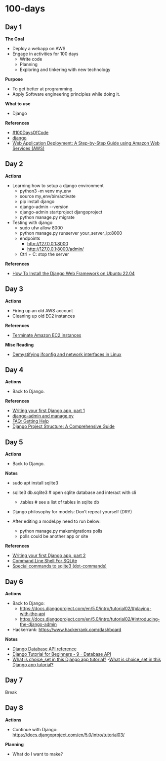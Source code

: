 # 100-days

## Day 1
**The Goal**
- Deploy a webapp on AWS
- Engage in activities for 100 days
  - Write code
  - Planning
  - Exploring and tinkering with new technology

**Purpose**
- To get better at programming.
- Apply Software engineering principles while doing it.

**What to use**
- Django

**References**
- [#100DaysOfCode](https://www.100daysofcode.com/)
- [django](https://www.djangoproject.com/)
- [Web Application Deployment: A Step-by-Step Guide using Amazon Web Services (AWS)](https://medium.com/@bilal325/web-application-deployment-a-step-by-step-guide-using-amazon-web-services-aws-a22e15c9d81e)

## Day 2

**Actions**
- Learning how to setup a django environment
  - python3 -m venv my_env
  - source my_env/bin/activate
  - pip install django
  - django-admin --version
  - django-admin startproject djangoproject
  - python manage.py migrate
- Testing with django
  - sudo ufw allow 8000
  - python manage.py runserver your_server_ip:8000
  - endpoints
    - http://127.0.0.1:8000
    - http://127.0.0.1:8000/admin/
  - Ctrl + C: stop the server

**References**
- [How To Install the Django Web Framework on Ubuntu 22.04](https://www.digitalocean.com/community/tutorials/how-to-install-the-django-web-framework-on-ubuntu-22-04)

## Day 3

**Actions**
 - Firing up an old AWS account
 - Cleaning up old EC2 instances

**References**
- [Terminate Amazon EC2 instances](https://docs.aws.amazon.com/AWSEC2/latest/UserGuide/terminating-instances.html)

**Misc Reading**
- [Demystifying ifconfig and network interfaces in Linux](https://codewithyury.com/demystifying-ifconfig-and-network-interfaces-in-linux/)

## Day 4

**Actions**
- Back to Django.

**References**
- [Writing your first Django app, part 1](https://docs.djangoproject.com/en/5.0/intro/tutorial01/)
- [django-admin and manage.py](https://docs.djangoproject.com/en/5.0/ref/django-admin/#makemigrations)
- [FAQ: Getting Help](https://docs.djangoproject.com/en/5.0/faq/help/)
- [Django Project Structure: A Comprehensive Guide](https://medium.com/django-unleashed/django-project-structure-a-comprehensive-guide-4b2ddbf2b6b8)

## Day 5

**Actions**
- Back to Django.

**Notes**
 - sudo apt install sqlite3
 - sqlite3 db.sqlite3         # open sqlite database and interact with cli
   - .tables                  # see a list of tables in sqlite db

 - Django philosophy for models: Don’t repeat yourself (DRY)

 - After editing a model.py need to run below:
   - python manage.py makemigrations polls
   - polls could be another app or site

**References**
- [Writing your first Django app, part 2](https://docs.djangoproject.com/en/5.0/intro/tutorial02/)
- [Command Line Shell For SQLite](https://sqlite.org/cli.html)
- [Special commands to sqlite3 (dot-commands)](https://sqlite.org/cli.html#special_commands_to_sqlite3_dot_commands_)

## Day 6

**Actions**
- Back to Django: 
    - https://docs.djangoproject.com/en/5.0/intro/tutorial02/#playing-with-the-api
    - https://docs.djangoproject.com/en/5.0/intro/tutorial02/#introducing-the-django-admin
- Hackerrank: https://www.hackerrank.com/dashboard

**Notes**
- [Django Database API reference](https://docs.djangoproject.com/en/5.0/topics/db/queries/)
- [Django Tutorial for Beginners - 9 - Database API](https://www.youtube.com/watch?v=uYTiPwEGKyQ)
- [What is choice_set in this Django app tutorial?](https://www.youtube.com/watch?v=uYTiPwEGKyQ)
 -[What is choice_set in this Django app tutorial?](https://stackoverflow.com/questions/2048777/what-is-choice-set-in-this-django-app-tutorial)


## Day 7
 Break

## Day 8
**Actions**
- Continue with Django: https://docs.djangoproject.com/en/5.0/intro/tutorial03/

**Planning**
- What do I want to make?

